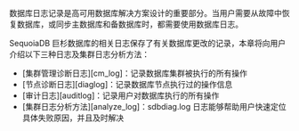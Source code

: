 数据库日志记录是高可用数据库解决方案设计的重要部分。当用户需要从故障中恢复数据库，或同步主数据库和备数据库时，都需要使用数据库日志。

SequoiaDB 巨杉数据库的相关日志保存了有关数据库更改的记录，本章将向用户介绍以下三种日志及集群日志分析方法：

- [集群管理诊断日志][cm_log]：记录数据库集群被执行的所有操作
- [节点诊断日志][diaglog]：记录数据库节点执行过的操作信息
- [审计日志][auditlog]：记录用户对数据库执行的所有操作
- [集群日志分析方法][analyze_log]：sdbdiag.log 日志能够帮助用户快速定位具体失败原因，并且及时解决


[^_^]:
     本文使用的所有引用和链接
[diaglog]:manual/Distributed_Engine/Maintainance/DiagLog/diaglog.md
[cm_log]:manual/Distributed_Engine/Maintainance/DiagLog/cm_log.md
[auditlog]:manual/Distributed_Engine/Maintainance/DiagLog/auditlog.md
[analyze_log]:manual/Distributed_Engine/Maintainance/DiagLog/analyze_log.md

